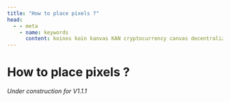 ```yaml
---
title: "How to place pixels ?"
head:
  - - meta
    - name: keywords
      content: koinos koin kanvas KAN cryptocurrency canvas decentralized description pixel war r/place rplace
---
```


# How to place pixels ?

_Under construction for V1.1.1_
